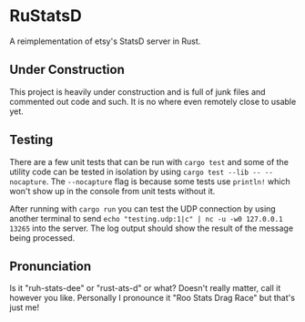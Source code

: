 # RuStatsD

A reimplementation of etsy's StatsD server in Rust.

## Under Construction

This project is heavily under construction and is full of junk files and commented out code and such.
It is no where even remotely close to usable yet.

## Testing

There are a few unit tests that can be run with `cargo test` and some of the utility code can be tested
in isolation by using `cargo test --lib -- --nocapture`. The `--nocapture` flag is because some tests
use `println!` which won't show up in the console from unit tests without it.

After running with `cargo run` you can test the UDP connection by using another terminal to send
`echo "testing.udp:1|c" | nc -u -w0 127.0.0.1 13265` into the server. The log output should show
the result of the message being processed.

## Pronunciation

Is it "ruh-stats-dee" or "rust-ats-d" or what? Doesn't really matter, call it however you like.
Personally I pronounce it "Roo Stats Drag Race" but that's just me!